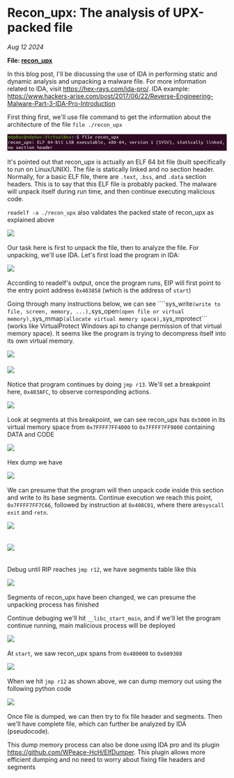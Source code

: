 # Recon_upx: The analysis of UPX-packed file

*Aug 12 2024*
 
**File: <a href="../File/recon_upx">recon_upx</a>**

In this blog post, I'll be discussing the use of IDA in performing static and dynamic analysis and unpacking a malware file. For more information related to IDA, visit <a href="https://hex-rays.com/ida-pro/" target="_blank">https://hex-rays.com/ida-pro/</a>. IDA example: <a href="https://www.hackers-arise.com/post/2017/06/22/Reverse-Engineering-Malware-Part-3-IDA-Pro-Introduction" target="_blank">https://www.hackers-arise.com/post/2017/06/22/Reverse-Engineering-Malware-Part-3-IDA-Pro-Introduction</a>

First thing first, we'll use file command to get the information about the architecture of the file ```file ./recon_upx```

<img src="../Images/recon_upx_file.png">
<br>

It's pointed out that recon_upx is actually an ELF 64 bit file (built specifically to run on Linux/UNIX). The file is statically linked and no section header. Normally, for a basic ELF file, there are ```.text```, ```.bss```, and ```.data``` section headers. This is to say that this ELF file is probably packed. The malware will unpack itself during run time, and then continue executing malicious code.

```readelf -a ./recon_upx``` also validates the packed state of recon_upx as explained above

<img src="../Images/recon_upx_readelf.png">
<br>

Our task here is first to unpack the file, then to analyze the file. For unpacking, we'll use IDA. Let's first load the program in IDA:

<img src="../Images/recon_upx_ida1.png">
<br>

According to readelf's output, once the program runs, EIP will first point to the entry point address ```0x403858``` (which is the address of ```start```)

Going through many instructions below, we can see ````sys_write``` (write to file, screen, memory, ...), ```sys_open``` (open file or virtual memory), ```sys_mmap``` (allocate virtual memory space), ```sys_mprotect``` (works like VirtualProtect Windows api to change permission of that virtual memory space). It seems like the program is trying to decompress itself into its own virtual memory.

<img src="../Images/recon_upx_ida2.png"><br><br>
<img src="../Images/recon_upx_ida3.png">

Notice that program continues by doing ```jmp r13```. We'll set a breakpoint here, ```0x403AFC```, to observe corresponding actions.

<img src="../Images/recon_upx_ida4.png">

Look at segments at this breakpoint, we can see recon_upx has ```0x5000``` in its virtual memory space from ```0x7FFFF7FF4000``` to ```0x7FFFF7FF9000``` containing DATA and CODE

<img src="../Images/recon_upx_ida5.png">

Hex dump we have

<img src="../Images/recon_upx_ida6.png">

We can presume that the program will then unpack code inside this section and write to its base segments. Continue execution we reach this point, ```0x7FFFF7FF7C66```, followed by instruction at ```0x408C01```, where there are```syscall exit``` and ```retn```.

<img src="../Images/recon_upx_ida10.png"><br><br>

<img src="../Images/recon_upx_ida11.png"><br><br>

Debug until RIP reaches ```jmp r12```, we have segments table like this

<img src="../Images/recon_upx_ida13.png">

Segments of recon_upx have been changed, we can presume the unpacking process has finished

Continue debuging we'll hit ```__libc_start_main```, and if we'll let the program continue running, main malicious process will be deployed

<img src="../Images/recon_upx_ida14.png">

At ```start```, we saw recon_upx spans from ```0x400000``` to ```0x609308```

<img src="../Images/recon_upx_ida15.png">

When we hit ```jmp r12``` as shown above, we can dump memory out using the following python code

<img src="../Images/recon_upx_ida16.png">

Once file is dumped, we can then try to fix file header and segments. Then we'll have complete file, which can further be analyzed by IDA (pseudocode).

This dump memory process can also be done using IDA pro and its plugin <a href="https://github.com/WPeace-HcH/ElfDumper" target="_blank">https://github.com/WPeace-HcH/ElfDumper</a>. This plugin allows more efficient dumping and no need to worry about fixing file headers and segments
